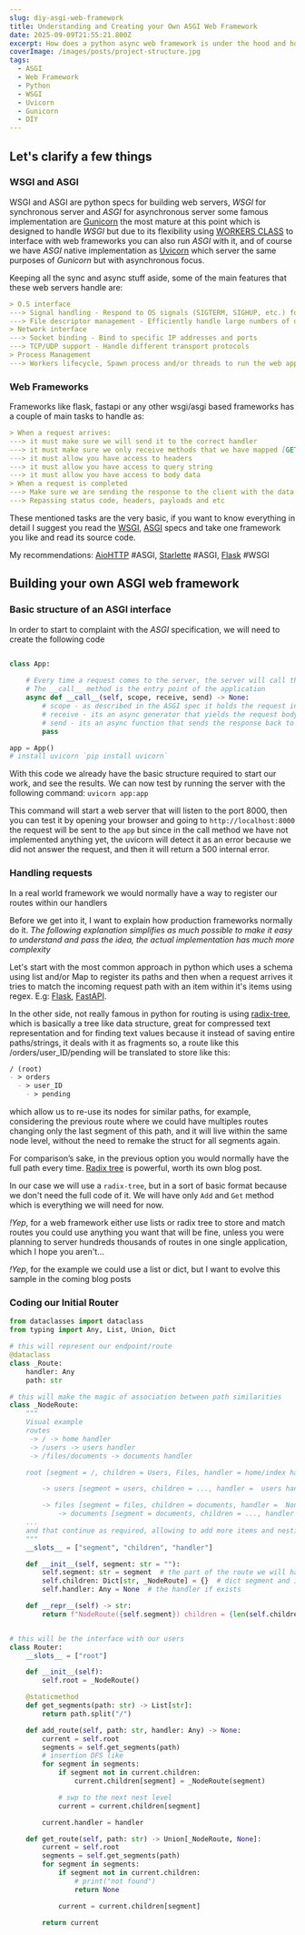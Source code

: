 ```yaml
---
slug: diy-asgi-web-framework
title: Understanding and Creating your Own ASGI Web Framework
date: 2025-09-09T21:55:21.800Z
excerpt: How does a python async web framework is under the hood and how to implement it your own
coverImage: /images/posts/project-structure.jpg
tags:
  - ASGI
  - Web Framework
  - Python
  - WSGI
  - Uvicorn
  - Gunicorn
  - DIY
---
```


<script>
  import CodeBlock from "$lib/components/molecules/CodeBlock.svelte";
</script>

## Let's clarify a few things

### WSGI and ASGI
WSGI and ASGI are python specs for building web servers, *WSGI* for synchronous server and *ASGI* for asynchronous server
some famous implementation are [Gunicorn](https://docs.gunicorn.org) the most mature at this point which is designed to handle *WSGI* but due to its flexibility using
[WORKERS CLASS](https://docs.gunicorn.org/en/stable/settings.html#worker-class) to interface with web frameworks you can also run *ASGI* with it, and of course we have *ASGI* native implementation as [Uvicorn](https://www.uvicorn.org)
which server the same purposes of *Gunicorn* but with asynchronous focus.

Keeping all the sync and async stuff aside, some of the main features that these web servers handle are:

<CodeBlock lang="md">

```md
> O.S interface
---> Signal handling - Respond to OS signals (SIGTERM, SIGHUP, etc.) for control operations
---> File descriptor management - Efficiently handle large numbers of open connections
> Network interface
---> Socket binding - Bind to specific IP addresses and ports
---> TCP/UDP support - Handle different transport protocols
> Process Management
---> Workers lifecycle, Spawn process and/or threads to run the web application
```

</CodeBlock>

### Web Frameworks

Frameworks like flask, fastapi or any other wsgi/asgi based frameworks has a couple of main tasks to handle as:

<CodeBlock lang="md">

```md
> When a request arrives:
---> it must make sure we will send it to the correct handler
---> it must make sure we only receive methods that we have mapped [GET, POST, etc...]
---> it must allow you have access to headers
---> it must allow you have access to query string
---> it must allow you have access to body data
> When a request is completed
---> Make sure we are sending the response to the client with the data we need
---> Repassing status code, headers, payloads and etc
```

</CodeBlock>

These mentioned tasks are the very basic, if you want to know everything in detail I suggest you read the [WSGI](https://wsgi.readthedocs.io/en/latest/specifications.html), [ASGI](https://asgi.readthedocs.io/en/stable/specs/main.html) specs and 
take one framework you like and read its source code.

My recommendations: [AioHTTP](https://github.com/aio-libs/aiohttp)  #ASGI,  [Starlette](https://github.com/Kludex/starlette)  #ASGI,  [Flask](https://github.com/pallets/flask/)  #WSGI

## Building your own ASGI web framework

### Basic structure of an ASGI interface

In order to start to complaint with the *ASGI* specification, we will need to create the following code

<CodeBlock lang="python" filename="app.py">

```python

class App:
    
    # Every time a request comes to the server, the server will call the __call__ method of the class
    # The __call__ method is the entry point of the application
    async def __call__(self, scope, receive, send) -> None:
        # scope - as described in the ASGI spec it holds the request information as path, query strings, headers etc... in this case a dict var
        # receive - its an async generator that yields the request body
        # send - its an async function that sends the response back to the client
        pass

app = App()
# install uvicorn `pip install uvicorn`
```

</CodeBlock>

With this code we already have the basic structure required to start our work, and see the results.
We can now test by running the server with the following command: `uvicorn app:app`

This command will start a web server that will listen to the port 8000, then you can test it by opening your browser and going to `http://localhost:8000`
the request will be sent to the `app` but since in the call method we have not implemented anything yet, the uvicorn will detect it as an error because we did not answer the request, and then it will return a 500 internal error.

### Handling requests

In a real world framework we would normally have a way to register our routes within our handlers

Before we get into it, I want to explain how production frameworks normally do it.
*The following explanation simplifies as much possible to make it easy to understand and pass the idea, the actual implementation has much more complexity*

Let's start with the most common approach in python which uses a schema using list and/or Map to register its paths and then when a request arrives it tries to match the incoming request path with an item within it's items using regex.
E.g: [Flask](https://github.com/pallets/flask), [FastAPI](https://fastapi.tiangolo.com).

In the other side, not really famous in python for routing is using [radix-tree](https://en.wikipedia.org/wiki/Radix_tree), which is basically a tree like data structure, great for compressed text representation and for finding text values
because it instead of saving entire paths/strings, it deals with it as fragments so, a route like this /orders/user_ID/pending will be translated to store like this:

<CodeBlock lang="md">

```md
/ (root)
- > orders
  - > user_ID
    - > pending 
```

</CodeBlock>

which allow us to re-use its nodes for similar paths, for example, considering the previous route where we could have multiples routes changing only the last segment of this path, and it will live within the same node level, 
without the need to remake the struct for all segments again.

For comparison’s sake, in the previous option you would normally have the full path every time.
[Radix tree](https://en.wikipedia.org/wiki/Radix_tree) is powerful, worth its own blog post.


In our case we will use a `radix-tree`, but in a sort of basic format because we don't need the full code of it.
We will have only `Add` and `Get` method which is everything we will need for now.

*!Yep*, for a web framework either use lists or radix tree to store and match routes you could use anything you want that will be fine, unless you were planning to server hundreds thousands of routes in one single application, which I hope you aren't...

*!Yep*, for the example we could use a list or dict, but I want to evolve this sample in the coming blog posts

### Coding our Initial Router

<CodeBlock lang="python" filename="router.py">

```python
from dataclasses import dataclass
from typing import Any, List, Union, Dict

# this will represent our endpoint/route
@dataclass
class _Route:
    handler: Any
    path: str

# this will make the magic of association between path similarities
class _NodeRoute:
    """
    Visual example
    routes
     -> / -> home handler
     -> /users -> users handler
     -> /files/documents -> documents handler

    root [segment = /, children = Users, Files, handler = home/index handler]

        -> users [segment = users, children = ..., handler =  users handler]

        -> files [segment = files, children = documents, handler =  None]
            -> documents [segment = documents, children = ..., handler =  documents handler]
    ...
    and that continue as required, allowing to add more items and nesting as required
    """
    __slots__ = ["segment", "children", "handler"]

    def __init__(self, segment: str = ""):
        self.segment: str = segment  # the part of the route we will have
        self.children: Dict[str, _NodeRoute] = {}  # dict segment and its node route
        self.handler: Any = None  # the handler if exists

    def __repr__(self) -> str:
        return f"NodeRoute({self.segment}) children = {len(self.children)}"


# this will be the interface with our users
class Router:
    __slots__ = ["root"]

    def __init__(self):
        self.root = _NodeRoute()

    @staticmethod
    def get_segments(path: str) -> List[str]:
        return path.split("/")

    def add_route(self, path: str, handler: Any) -> None:
        current = self.root
        segments = self.get_segments(path)
        # insertion DFS like
        for segment in segments:
            if segment not in current.children:
                current.children[segment] = _NodeRoute(segment)

            # swp to the next nest level
            current = current.children[segment]

        current.handler = handler

    def get_route(self, path: str) -> Union[_NodeRoute, None]:
        current = self.root
        segments = self.get_segments(path)
        for segment in segments:
            if segment not in current.children:
                # print("not found")
                return None

            current = current.children[segment]

        return current
```

</CodeBlock>